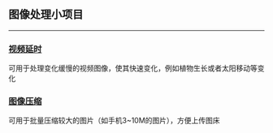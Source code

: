 ## 图像处理小项目
----------------
### [视频延时](https://github.com/ljgithub669/image_processing/tree/master/video_dealy)

可用于处理变化缓慢的视频图像，使其快速变化，例如植物生长或者太阳移动等变化

### [图像压缩](https://github.com/ljgithub669/image_processing/tree/master/resize)

可用于批量压缩较大的图片（如手机3~10M的图片），方便上传图床
